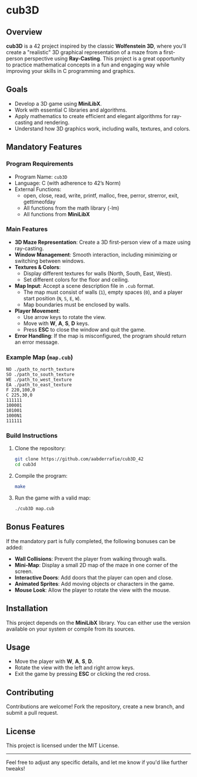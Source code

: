 
# cub3D

## Overview
**cub3D** is a 42 project inspired by the classic **Wolfenstein 3D**, where you'll create a "realistic" 3D graphical representation of a maze from a first-person perspective using **Ray-Casting**. This project is a great opportunity to practice mathematical concepts in a fun and engaging way while improving your skills in C programming and graphics.

## Goals
- Develop a 3D game using **MiniLibX**.
- Work with essential C libraries and algorithms.
- Apply mathematics to create efficient and elegant algorithms for ray-casting and rendering.
- Understand how 3D graphics work, including walls, textures, and colors.

## Mandatory Features

### Program Requirements
- Program Name: `cub3D`
- Language: C (with adherence to 42’s Norm)
- External Functions:
  - open, close, read, write, printf, malloc, free, perror, strerror, exit, gettimeofday
  - All functions from the math library (-lm)
  - All functions from **MiniLibX**

### Main Features
- **3D Maze Representation**: Create a 3D first-person view of a maze using ray-casting.
- **Window Management**: Smooth interaction, including minimizing or switching between windows.
- **Textures & Colors**:
  - Display different textures for walls (North, South, East, West).
  - Set different colors for the floor and ceiling.
- **Map Input**: Accept a scene description file in `.cub` format.
  - The map must consist of walls (`1`), empty spaces (`0`), and a player start position (`N`, `S`, `E`, `W`).
  - Map boundaries must be enclosed by walls.
- **Player Movement**:
  - Use arrow keys to rotate the view.
  - Move with **W**, **A**, **S**, **D** keys.
  - Press **ESC** to close the window and quit the game.
- **Error Handling**: If the map is misconfigured, the program should return an error message.

### Example Map (`map.cub`)
```
NO ./path_to_north_texture
SO ./path_to_south_texture
WE ./path_to_west_texture
EA ./path_to_east_texture
F 220,100,0
C 225,30,0
111111
100001
101001
1000N1
111111
```

### Build Instructions
1. Clone the repository:
   ```bash
   git clone https://github.com/aabderrafie/cub3D_42
   cd cub3d
   ```
2. Compile the program:
   ```bash
   make
   ```
3. Run the game with a valid map:
   ```bash
   ./cub3D map.cub
   ```

## Bonus Features
If the mandatory part is fully completed, the following bonuses can be added:
- **Wall Collisions**: Prevent the player from walking through walls.
- **Mini-Map**: Display a small 2D map of the maze in one corner of the screen.
- **Interactive Doors**: Add doors that the player can open and close.
- **Animated Sprites**: Add moving objects or characters in the game.
- **Mouse Look**: Allow the player to rotate the view with the mouse.

## Installation
This project depends on the **MiniLibX** library. You can either use the version available on your system or compile from its sources.

## Usage
- Move the player with **W**, **A**, **S**, **D**.
- Rotate the view with the left and right arrow keys.
- Exit the game by pressing **ESC** or clicking the red cross.

## Contributing
Contributions are welcome! Fork the repository, create a new branch, and submit a pull request.

## License
This project is licensed under the MIT License.

---

Feel free to adjust any specific details, and let me know if you'd like further tweaks!
